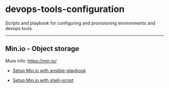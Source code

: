 # devops-tools-configuration

Scripts and playbook for configuring and provisioning environments and devops tools.

---
## Min.io - Object storage

More info: https://min.io/

 - [Setup Min.io with ansible-playbook](minio/ansible-playbook/)

 - [Setup Min.io with shell-script](minio/shell-script/)
